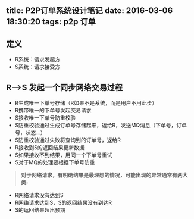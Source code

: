 title: P2P订单系统设计笔记
date: 2016-03-06 18:30:20
tags: p2p 订单
---

## 定义
* R系统：请求发起方
* S系统：请求接受方

## R-->S 发起一个同步网络交易过程
* R生成唯一下单号存储（R如果不是系统，而是用户不用此步）
* R携带唯一的下单号发起交易请求
* S接收唯一下单号防重校验
* S防重校验通过生成订单号存储起来，返给R，发送MQ消息（下单号，订单号，状态...）
* S防重校验通过失败将查询到的订单号，返给R
* R接收到S的返回结果更新数据
* S如果接收不到结果，用同一个下单号重试
* S对于MQ的处理要根据下单号防重

>**对于网络请求，有明确结果是最理想的情况，可能出现的异常通常有两大类:**
* R网络请求没有达到S
* R网络请求达到S，S的返回结果没有到达R
* S的返回结果超出预期

